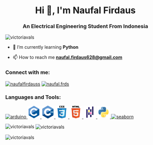 <h1 align="center">Hi 👋, I'm Naufal Firdaus</h1>
<h3 align="center">An Electrical Engineering Student From Indonesia</h3>

<p align="left"> <img src="https://komarev.com/ghpvc/?username=victoriavals&label=Profile%20views&color=0e75b6&style=flat" alt="victoriavals" /> </p>

- 🌱 I’m currently learning **Python**

- 📫 How to reach me **naufal.firdaus628@gmail.com**

<h3 align="left">Connect with me:</h3>
<p align="left">
<a href="https://linkedin.com/in/naufalfirdauss" target="blank"><img align="center" src="https://raw.githubusercontent.com/rahuldkjain/github-profile-readme-generator/master/src/images/icons/Social/linked-in-alt.svg" alt="naufalfirdauss" height="30" width="40" /></a>
<a href="https://instagram.com/naufal.frds" target="blank"><img align="center" src="https://raw.githubusercontent.com/rahuldkjain/github-profile-readme-generator/master/src/images/icons/Social/instagram.svg" alt="naufal.frds" height="30" width="40" /></a>
</p>

<h3 align="left">Languages and Tools:</h3>
<p align="left"> <a href="https://www.arduino.cc/" target="_blank" rel="noreferrer"> <img src="https://cdn.worldvectorlogo.com/logos/arduino-1.svg" alt="arduino" width="40" height="40"/> </a> <a href="https://www.cprogramming.com/" target="_blank" rel="noreferrer"> <img src="https://raw.githubusercontent.com/devicons/devicon/master/icons/c/c-original.svg" alt="c" width="40" height="40"/> </a> <a href="https://www.w3schools.com/cpp/" target="_blank" rel="noreferrer"> <img src="https://raw.githubusercontent.com/devicons/devicon/master/icons/cplusplus/cplusplus-original.svg" alt="cplusplus" width="40" height="40"/> </a> <a href="https://www.w3schools.com/css/" target="_blank" rel="noreferrer"> <img src="https://raw.githubusercontent.com/devicons/devicon/master/icons/css3/css3-original-wordmark.svg" alt="css3" width="40" height="40"/> </a> <a href="https://www.w3.org/html/" target="_blank" rel="noreferrer"> <img src="https://raw.githubusercontent.com/devicons/devicon/master/icons/html5/html5-original-wordmark.svg" alt="html5" width="40" height="40"/> </a> <a href="https://pandas.pydata.org/" target="_blank" rel="noreferrer"> <img src="https://raw.githubusercontent.com/devicons/devicon/2ae2a900d2f041da66e950e4d48052658d850630/icons/pandas/pandas-original.svg" alt="pandas" width="40" height="40"/> </a> <a href="https://www.python.org" target="_blank" rel="noreferrer"> <img src="https://raw.githubusercontent.com/devicons/devicon/master/icons/python/python-original.svg" alt="python" width="40" height="40"/> </a> <a href="https://seaborn.pydata.org/" target="_blank" rel="noreferrer"> <img src="https://seaborn.pydata.org/_images/logo-mark-lightbg.svg" alt="seaborn" width="40" height="40"/> </a> </p>

<p><img align="left" src="https://github-readme-stats.vercel.app/api/top-langs?username=victoriavals&show_icons=true&locale=en&layout=compact" alt="victoriavals" /></p>

<p>&nbsp;<img align="center" src="https://github-readme-stats.vercel.app/api?username=victoriavals&show_icons=true&locale=en" alt="victoriavals" /></p>

<p><img align="center" src="https://github-readme-streak-stats.herokuapp.com/?user=victoriavals&" alt="victoriavals" /></p>
